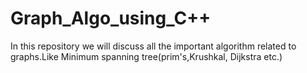 # Graph_Algo_using_C++
In this repository we will discuss all the important algorithm related to graphs.Like Minimum spanning tree(prim's,Krushkal, Dijkstra etc.)
